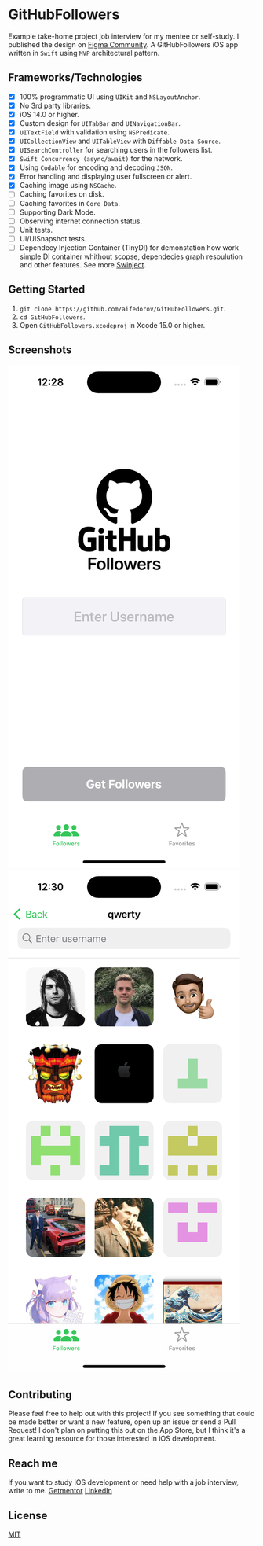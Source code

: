 # GitHubFollowers

Example take-home project job interview for my mentee or self-study.
I published the design on [Figma Community](https://figma.com/@aifedorov).
A GitHubFollowers iOS app written in `Swift` using `MVP` architectural pattern.

## Frameworks/Technologies

- [x] 100% programmatic UI using `UIKit` and `NSLayoutAnchor`.
- [x] No 3rd party libraries.
- [x] iOS 14.0 or higher.
- [x] Custom design for `UITabBar` and `UINavigationBar`.
- [x] `UITextField` with validation using `NSPredicate`.
- [x] `UICollectionView` and `UITableView` with `Diffable Data Source`.
- [x] `UISearchController` for searching users in the followers list.
- [x] `Swift Concurrency (async/await)` for the network.
- [x] Using `Codable` for encoding and decoding `JSON`.
- [x] Error handling and displaying user fullscreen or alert.
- [x] Caching image using `NSCache`.
- [ ] Caching favorites on disk.
- [ ] Caching favorites in `Core Data`.
- [ ] Supporting Dark Mode.
- [ ] Observing internet connection status.
- [ ] Unit tests.
- [ ] UI/UISnapshot tests.
- [ ] Dependecy Injection Container (TinyDI) for demonstation how work simple DI container whithout scopse, dependecies graph resoulution and other features. See more [Swinject](https://github.com/Swinject/Swinject/tree/master).

## Getting Started

1. `git clone https://github.com/aifedorov/GitHubFollowers.git`.
2. `cd GitHubFollowers`.
3. Open `GitHubFollowers.xcodeproj` in Xcode 15.0 or higher.

## Screenshots

![Search Screen](Resources/search_screenshot.png)
![Search Result Scree](Resources/search_result_screenshot.png)

## Contributing

Please feel free to help out with this project! If you see something that could be made better or want a new feature, open up an issue or send a Pull Request! I don't plan on putting this out on the App Store, but I think it's a great learning resource for those interested in iOS development.

## Reach me

If you want to study iOS development or need help with a job interview, write to me.
[Getmentor](https://getmentor.dev/mentor/aleksandr-fedorov-1631) 
[LinkedIn](https://www.linkedin.com/in/alexandr-fedorov/)

## License
[MIT](LICENSE)